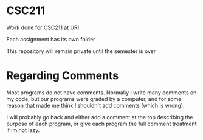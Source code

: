 # CSC211
Work done for CSC211 at URI

Each assignment has its own folder

This repository will remain private until the semester is over

# Regarding Comments
Most programs do not have comments. Normally I write many comments on my code,
but our programs were graded by a computer, and for some reason that made me
think I shouldn't add comments (which is wrong).

I will probably go back and either add a comment at the top describing the purpose
of each program, or give each program the full comment treatment if im not lazy.
